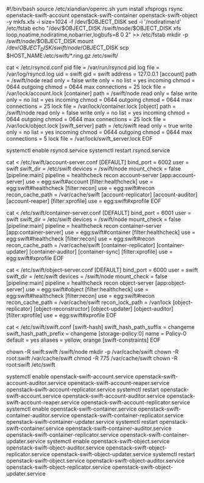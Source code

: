 #!/bin/bash
source /etc/xiandian/openrc.sh
yum install xfsprogs rsync openstack-swift-account openstack-swift-container openstack-swift-object -y
mkfs.xfs -i size=1024 -f /dev/$OBJECT_DISK
sed -i '/nodiratime/d' /etc/fstab
echo "/dev/$OBJECT_DISK /swift/node/$OBJECT_DISK xfs loop,noatime,nodiratime,nobarrier,logbufs=8 0 2" >> /etc/fstab
mkdir -p /swift/node/$OBJECT_DISK
mount /dev/$OBJECT_DISK /swift/node/$OBJECT_DISK
scp $HOST_NAME:/etc/swift/*.ring.gz /etc/swift/

cat <<EOF > /etc/rsyncd.conf
pid file = /var/run/rsyncd.pid
log file = /var/log/rsyncd.log
uid = swift
gid = swift
address = 127.0.0.1
[account]
path            = /swift/node
read only       = false
write only      = no
list            = yes
incoming chmod  = 0644
outgoing chmod  = 0644
max connections = 25
lock file =     /var/lock/account.lock
[container]
path            = /swift/node
read only       = false
write only      = no
list            = yes
incoming chmod  = 0644
outgoing chmod  = 0644
max connections = 25
lock file =     /var/lock/container.lock
[object]
path            = /swift/node
read only       = false
write only      = no
list            = yes
incoming chmod  = 0644
outgoing chmod  = 0644
max connections = 25
lock file =     /var/lock/object.lock
[swift_server]
path            = /etc/swift
read only       = true
write only      = no
list            = yes
incoming chmod  = 0644
outgoing chmod  = 0644
max connections = 5
lock file =     /var/lock/swift_server.lock
EOF

systemctl enable rsyncd.service
systemctl restart rsyncd.service


cat <<EOF > /etc/swift/account-server.conf
[DEFAULT]
bind_port = 6002
user = swift
swift_dir = /etc/swift
devices = /swift/node
mount_check = false
[pipeline:main]
pipeline = healthcheck recon account-server
[app:account-server]
use = egg:swift#account
[filter:healthcheck]
use = egg:swift#healthcheck
[filter:recon]
use = egg:swift#recon
recon_cache_path = /var/cache/swift
[account-replicator]
[account-auditor]
[account-reaper]
[filter:xprofile]
use = egg:swift#xprofile
EOF

cat <<EOF > /etc/swift/container-server.conf
[DEFAULT]
bind_port = 6001
user = swift
swift_dir = /etc/swift
devices = /swift/node
mount_check = false
[pipeline:main]
pipeline = healthcheck recon container-server
[app:container-server]
use = egg:swift#container
[filter:healthcheck]
use = egg:swift#healthcheck
[filter:recon]
use = egg:swift#recon
recon_cache_path = /var/cache/swift
[container-replicator]
[container-updater]
[container-auditor]
[container-sync]
[filter:xprofile]
use = egg:swift#xprofile
EOF

cat <<EOF > /etc/swift/object-server.conf
[DEFAULT]
bind_port = 6000
user = swift
swift_dir = /etc/swift
devices = /swift/node
mount_check = false
[pipeline:main]
pipeline = healthcheck recon object-server
[app:object-server]
use = egg:swift#object
[filter:healthcheck]
use = egg:swift#healthcheck
[filter:recon]
use = egg:swift#recon
recon_cache_path = /var/cache/swift
recon_lock_path = /var/lock
[object-replicator]
[object-reconstructor]
[object-updater]
[object-auditor]
[filter:xprofile]
use = egg:swift#xprofile
EOF


cat <<EOF > /etc/swift/swift.conf
[swift-hash]
swift_hash_path_suffix = changeme
swift_hash_path_prefix = changeme
[storage-policy:0]
name = Policy-0
default = yes
aliases = yellow, orange
[swift-constraints]
EOF

chown -R swift:swift /swift/node
mkdir -p /var/cache/swift
chown -R root:swift /var/cache/swift
chmod -R 775 /var/cache/swift
chown -R root:swift /etc/swift

systemctl enable openstack-swift-account.service openstack-swift-account-auditor.service openstack-swift-account-reaper.service openstack-swift-account-replicator.service
systemctl restart openstack-swift-account.service openstack-swift-account-auditor.service openstack-swift-account-reaper.service openstack-swift-account-replicator.service
systemctl enable openstack-swift-container.service openstack-swift-container-auditor.service openstack-swift-container-replicator.service openstack-swift-container-updater.service
systemctl restart openstack-swift-container.service openstack-swift-container-auditor.service openstack-swift-container-replicator.service openstack-swift-container-updater.service
systemctl enable openstack-swift-object.service openstack-swift-object-auditor.service openstack-swift-object-replicator.service openstack-swift-object-updater.service
systemctl restart openstack-swift-object.service openstack-swift-object-auditor.service openstack-swift-object-replicator.service openstack-swift-object-updater.service
